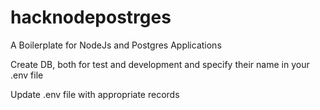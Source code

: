 # hacknodepostrges
A Boilerplate for NodeJs and Postgres Applications


Create DB, both for test and development and specify their name in your .env file

Update .env file with appropriate records